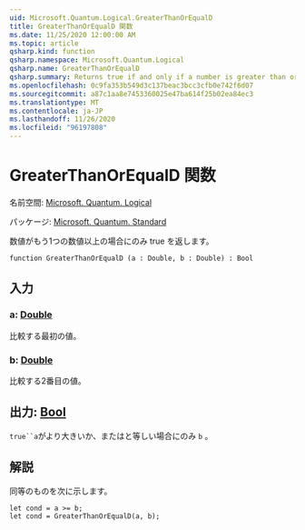 ```yaml
---
uid: Microsoft.Quantum.Logical.GreaterThanOrEqualD
title: GreaterThanOrEqualD 関数
ms.date: 11/25/2020 12:00:00 AM
ms.topic: article
qsharp.kind: function
qsharp.namespace: Microsoft.Quantum.Logical
qsharp.name: GreaterThanOrEqualD
qsharp.summary: Returns true if and only if a number is greater than or equal to another number.
ms.openlocfilehash: 0c9fa353b549d3c137beac3bcc3cfb0e742f6d07
ms.sourcegitcommit: a87c1aa8e7453360025e47ba614f25b02ea84ec3
ms.translationtype: MT
ms.contentlocale: ja-JP
ms.lasthandoff: 11/26/2020
ms.locfileid: "96197808"
---
```

# <a name="greaterthanorequald-function"></a>GreaterThanOrEqualD 関数

名前空間: [Microsoft. Quantum. Logical](xref:Microsoft.Quantum.Logical)

パッケージ: [Microsoft. Quantum. Standard](https://nuget.org/packages/Microsoft.Quantum.Standard)


数値がもう1つの数値以上の場合にのみ true を返します。

```qsharp
function GreaterThanOrEqualD (a : Double, b : Double) : Bool
```


## <a name="input"></a>入力

### <a name="a--double"></a>a: [Double](xref:microsoft.quantum.lang-ref.double)

比較する最初の値。


### <a name="b--double"></a>b: [Double](xref:microsoft.quantum.lang-ref.double)

比較する2番目の値。



## <a name="output--bool"></a>出力: [Bool](xref:microsoft.quantum.lang-ref.bool)

`true``a`がより大きいか、またはと等しい場合にのみ `b` 。

## <a name="remarks"></a>解説

同等のものを次に示します。

```Q#
let cond = a >= b;
let cond = GreaterThanOrEqualD(a, b);
```